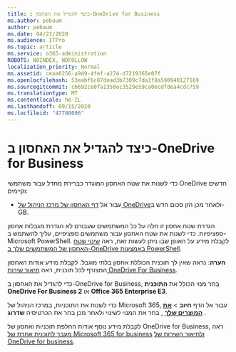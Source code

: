 ```yaml
---
title: כיצד להגדיל את האחסון ב-OneDrive for Business
ms.author: pebaum
author: pebaum
ms.date: 04/21/2020
ms.audience: ITPro
ms.topic: article
ms.service: o365-administration
ROBOTS: NOINDEX, NOFOLLOW
localization_priority: Normal
ms.assetid: ceaa6256-a9d9-4fef-a274-d7219365e07f
ms.openlocfilehash: 53eabf6c87dead3b7309c7da1f8a590940127169
ms.sourcegitcommit: c6692ce0fa1358ec3529e59ca0ecdfdea4cdc759
ms.translationtype: MT
ms.contentlocale: he-IL
ms.lasthandoff: 09/15/2020
ms.locfileid: "47780096"
---
```

# <a name="how-to-increase-storage-in-onedrive-for-business"></a>כיצד להגדיל את האחסון ב-OneDrive for Business

כדי לשנות את שטח האחסון המוגדר כברירת מחדל עבור משתמשי OneDrive חדשים וקיימים:
  
- עבור אל [דף האחסון של מרכז הניהול של OneDrive](https://admin.onedrive.com/?v=StorageSettings)ולאחר מכן הזן סכום חדש ב-GB.

הגדרת שטח אחסון זו חלה על כל המשתמשים שעבורם לא הגדרת מגבלות אחסון ספציפיות. כדי לשנות את שטח האחסון עבור משתמשים ספציפיים, עליך להשתמש ב-Microsoft PowerShell. לקבלת מידע על האופן שבו ניתן לעשות זאת, ראה [שינוי שטח האחסון של המשתמשים שלך ב-OneDrive באמצעות PowerShell](https://go.microsoft.com/fwlink/?linkid=866402).

**הערה**: נראה שאין לך תוכנית הכוללת אחסון בלתי מוגבל. לקבלת מידע אודות האחסון המצורף לכל תוכנית, ראה [תיאור שירות OneDrive For Business](https://go.microsoft.com/fwlink/p/?LinkID=826071).
  
כדי להגדיל את האחסון ב-OneDrive for Business, בחר מנוי הכולל את **התוכנית OneDrive For Business 2** או **Office 365 Enterprise E3**. 
  
כדי לשנות את התוכניות, במרכז הניהול של Microsoft 365, עבור אל הדף **חיוב** \> **[את המוצרים שלך](https://go.microsoft.com/fwlink/p/?linkid=842054)** , בחר את המנוי לשינוי ולאחר מכן בחר את הכרטיסיה **שדרוג** .
  
לקבלת מידע נוסף אודות החלפת תוכניות ואחסון של OneDrive for Business, ראה [מעבר לתוכנית אחרת של Microsoft 365 for business](https://go.microsoft.com/fwlink/?LinkId=2031117) [ולתיאור השירות של OneDrive for business](https://go.microsoft.com/fwlink/p/?LinkId-2031122).